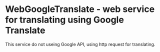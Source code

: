 # WebGoogleTranslate - web service for translating using Google Translate

This service do not useing Google API, using http request for translating.


